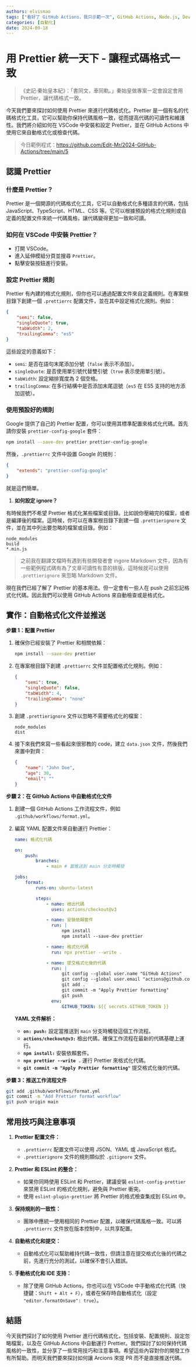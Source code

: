```yaml
---
authors: elvismao
tags: ["看好了 GitHub Actions，我只示範一次", GitHub Actions, Node.js, DevOps]
categories: [自動化]
date: 2024-09-18
---
```


# 用 Prettier 統一天下 - 讓程式碼格式一致

> 《史記·秦始皇本紀》：「書同文，車同軌。」秦始皇做專案一定會設定會用 Prettier，讓代碼格式一致。

今天我們要來探討如何使用 Prettier 來進行代碼格式化。Prettier 是一個有名的代碼格式化工具，它可以幫助你保持代碼風格一致，從而提高代碼的可讀性和維護性。我們將介紹如何在 VSCode 中安裝和設定 Prettier，並在 GitHub Actions 中使用它來自動格式化或檢查代碼。

> 今日範例程式：<https://github.com/Edit-Mr/2024-GitHub-Actions/tree/main/5>

## 認識 Prettier

### 什麼是 Prettier？

Prettier 是一個開源的代碼格式化工具，它可以自動格式化多種語言的代碼，包括 JavaScript、TypeScript、HTML、CSS 等。它可以根據預設的格式化規則或自定義的配置文件來統一代碼風格，讓代碼變得更加一致和可讀。

### 如何在 VSCode 中安裝 Prettier？

- 打開 VSCode。
- 進入延伸模組分頁並搜尋 `Prettier`。
- 點擊安裝按鈕進行安裝。

### 設定 Prettier 規則

Prettier 有內建的格式化規則，但你也可以通過配置文件來自定義規則。在專案根目錄下創建一個 `.prettierrc` 配置文件，並在其中設定格式化規則。例如：

```json
{
    "semi": false,
    "singleQuote": true,
    "tabWidth": 2,
    "trailingComma": "es5"
}
```

這些設定的意義如下：

- `semi`: 是否在語句末尾添加分號（`false` 表示不添加）。
- `singleQuote`: 是否使用單引號代替雙引號（`true` 表示使用單引號）。
- `tabWidth`: 設定縮排寬度為 2 個空格。
- `trailingComma`: 在多行結構中是否添加末尾逗號（`es5` 在 ES5 支持的地方添加逗號）。

### 使用預設好的規則

Google 提供了自己的 Prettier 配置，你可以使用其標準配置來格式化代碼。首先請你安裝 `prettier-config-google` 套件：

```bash
npm install --save-dev prettier prettier-config-google
```

然後，`.prettierrc` 文件中設置 Google 的規則：

```json
{
    "extends": "prettier-config-google"
}
```

就是這們簡單。

1. **如何設定 ignore？**

有時候我們不希望 Prettier 格式化某些檔案或目錄。比如說你壓縮完的檔案，或者是編譯後的檔案。這時候，你可以在專案根目錄下創建一個 `.prettierignore` 文件，並在其中列出要忽略的檔案或目錄。例如：

```
node_modules
build
*.min.js
```

> 之前我在翻譯文檔時有遇到有些開發者會 ingore Markdown 文件，因為有一些範例程式碼有為了文章可讀性有意的排版，這時候就可以使用 `.prettierignore` 來忽略 Markdown 文件。

現在我們已經了解了 Prettier 的基本用法。但一定會有一些人在 push 之前忘記格式化代碼。因此我們可以使用 GitHub Actions 來自動檢查或是格式化。

## 實作：自動格式化文件並推送

**步驟 1：配置 Prettier**

1. 確保你已經安裝了 Prettier 和相關依賴：

    ```bash
    npm install --save-dev prettier
    ```

2. 在專案根目錄下創建 `.prettierrc` 文件並配置格式化規則。例如：

    ```json
    {
        "semi": true,
        "singleQuote": false,
        "tabWidth": 4,
        "trailingComma": "none"
    }
    ```

3. 創建 `.prettierignore` 文件以忽略不需要格式化的檔案：

    ```
    node_modules
    dist
    ```

4. 接下來我們來寫一些看起來很邪教的 code，建立 `data.json` 文件，然後我們來置中對齊：

    ```json
    {
        "name": "John Doe",
        "age": 30,
        "email": ""
    }
    ```

**步驟 2：在 GitHub Actions 中自動格式化文件**

1. 創建一個 GitHub Actions 工作流程文件，例如 `.github/workflows/format.yml`。

2. 編寫 YAML 配置文件來自動運行 Prettier：

    ```yaml
    name: 格式化代碼

    on:
        push:
            branches:
                - main # 當推送到 main 分支時觸發

    jobs:
        format:
            runs-on: ubuntu-latest

            steps:
                - name: 檢出代碼
                  uses: actions/checkout@v3

                - name: 安裝依賴套件
                  run: |
                      npm install
                      npm install --save-dev prettier

                - name: 格式化代碼
                  run: npx prettier --write .

                - name: 提交格式化後的代碼
                  run: |
                      git config --global user.name "GitHub Actions"
                      git config --global user.email "actions@github.com"
                      git add .
                      git commit -m "Apply Prettier formatting"
                      git push
                  env:
                      GITHUB_TOKEN: ${{ secrets.GITHUB_TOKEN }}
    ```

    **YAML 文件解析：**
    - **`on: push:`** 設定當推送到 `main` 分支時觸發這個工作流程。
    - **`actions/checkout@v3:`** 檢出代碼，確保工作流程在最新的代碼基礎上運行。
    - **`npm install:`** 安裝依賴套件。
    - **`npx prettier --write .`** 運行 Prettier 來格式化代碼。
    - **`git commit -m "Apply Prettier formatting"`** 提交格式化後的代碼。

**步驟 3：推送工作流程文件**

```bash
git add .github/workflows/format.yml
git commit -m "Add Prettier format workflow"
git push origin main
```

## 常用技巧與注意事項

1. **Prettier 配置文件：**
    - `.prettierrc` 配置文件可以使用 JSON、YAML 或 JavaScript 格式。
    - `.prettierignore` 文件的規則類似於 `.gitignore` 文件。

2. **Prettier 和 ESLint 的整合：**
    - 如果你同時使用 ESLint 和 Prettier，建議安裝 `eslint-config-prettier` 來禁用 ESLint 的格式化規則，避免與 Prettier 衝突。
    - 使用 `eslint-plugin-prettier` 將 Prettier 的格式檢查集成到 ESLint 中。

3. **保持規則的一致性：**
    - 團隊中應統一使用相同的 Prettier 配置，以確保代碼風格一致。可以將 `.prettierrc` 文件放在版本控制中，以共享配置。

4. **自動格式化和提交：**
    - 自動格式化可以幫助維持代碼一致性，但請注意在提交格式化後的代碼之前，先進行充分的測試，以確保不會引入錯誤。

5. **手動格式化和 IDE 支持：**
    - 除了使用 GitHub Actions，你也可以在 VSCode 中手動格式化代碼（快捷鍵：`Shift + Alt + F`），或者在保存時自動格式化（設定 `"editor.formatOnSave": true`）。

## 結語

今天我們探討了如何使用 Prettier 進行代碼格式化，包括安裝、配置規則、設定忽略檔案，以及在 GitHub Actions 中自動運行 Prettier。我們探討了如何保持代碼風格的一致性，並分享了一些常用技巧和注意事項。希望這些內容對你的開發工作有所幫助。而明天我們要來探討如何讓 Arcions 來提 PR 而不是直接推送代碼。
